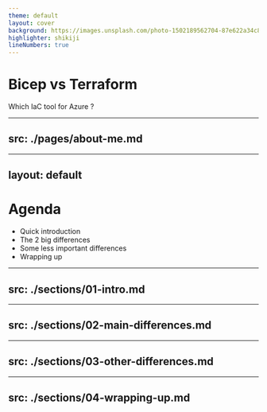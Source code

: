 ```yaml
---
theme: default
layout: cover
background: https://images.unsplash.com/photo-1502189562704-87e622a34c85?ixid=MnwxMjA3fDB8MHxwaG90by1wYWdlfHx8fGVufDB8fHx8&ixlib=rb-1.2.1&auto=format&fit=crop&w=2100&q=80
highlighter: shikiji
lineNumbers: true
---
```


# Bicep vs Terraform
Which IaC tool for Azure ?

---
src: ./pages/about-me.md
---

---
layout: default
---

# Agenda

- Quick introduction
- The 2 big differences
- Some less important differences
- Wrapping up

---
src: ./sections/01-intro.md
---

---
src: ./sections/02-main-differences.md
---

---
src: ./sections/03-other-differences.md
---

---
src: ./sections/04-wrapping-up.md
---

